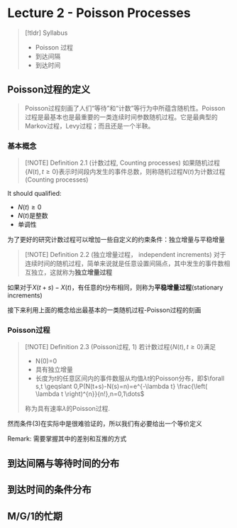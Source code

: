 
# Lecture 2 - Poisson Processes


> [!tldr] Syllabus
> + Poisson 过程
> + 到达间隔
> + 到达时间


## Poisson过程的定义

>Poisson过程刻画了人们“等待”和“计数”等行为中所蕴含随机性。Poisson 过程是最基本也是最重要的一类连续时间参数随机过程。它是最典型的 Markov过程，Levy过程；而且还是一个半鞅。

### 基本概念


> [!NOTE] Definition 2.1 (计数过程, Counting processes)
> 如果随机过程$\left\{ N(t),t \geqslant 0 \right\}$表示时间段内发生的事件总数，则称随机过程$N(t)$为计数过程(Counting processes)

It should qualified:
+ $N(t)\geqslant 0$
+ $N(t)$是整数
+ 单调性

为了更好的研究计数过程可以增加一些自定义的约束条件：独立增量与平稳增量


> [!NOTE] Definition 2.2 (独立增量过程， independent increments)
> 对于连续时间的随机过程，简单来说就是任意设置间隔点，其中发生的事件数相互独立，这就称为**独立增量过程**


如果对于$X(t+s)-X(t)$，有任意的$t$分布相同，则称为**平稳增量过程**(stationary increments)

接下来利用上面的概念给出最基本的一类随机过程-Poisson过程的刻画

### Poisson过程


> [!NOTE] Definition 2.3 (Poisson过程, 1)
> 若计数过程$\left\{ N(t),t \geqslant 0 \right\}$满足
> + N(0)=0
> + 具有独立增量
> + 长度为$t$的任意区间内的事件数服从均值$\lambda t$的Poisson分布，即$\forall s,t \geqslant 0,P(N(t+s)-N(s)=n)=e^{-\lambda t} \frac{\left( \lambda t \right)^{n}}{n!},n=0,1\dots$
> 
> 称为具有速率$\lambda$的Poisson过程.

然而条件(3)在实际中是很难验证的，所以我们有必要给出一个等价定义

Remark: 需要掌握其中的差别和互推的方式






## 到达间隔与等待时间的分布












## 到达时间的条件分布






## M/G/1的忙期







